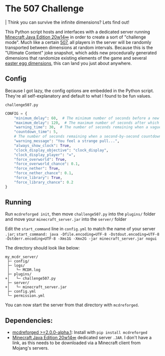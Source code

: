 # The 507 Challenge

| Think you can survive the infinite dimensions? Lets find out!

This Python script hosts and interfaces with a dedicated server running [Minecraft Java Edition 20w14∞](https://minecraft.fandom.com/wiki/Java_Edition_20w14%E2%88%9E) in order to create a sort of "challenge mode". Much like a certain [507](https://scp-wiki.wikidot.com/scp-507), all players in the server will be randomly transported between dimensions at random intervals. Because this is the "Ultimate Content" joke snapshot, which adds new procedurally generated dimensions that randomize existing elements of the game and several [easter egg dimensions](https://minecraft.fandom.com/wiki/Java_Edition_20w14%E2%88%9E#Easter_egg_dimensions), this can land you just about anywhere.

## Config

Because I got lazy, the config options are embedded in the Python script. They're all self-explanatory and default to what I found to be fun values.

`challenge507.py`
```python
CONFIG = {
    "minimum_delay": 60,  # The minimum number of seconds before a new cycle can begin
    "maximum_delay": 120,  # The maximum number of seconds after which a new cycle can begin
    "warning_time": 30,  # The number of seconds remaining when a vague warning is announced
    "countdown_time": 5,
    # The number of seconds remaining when a second-by-second countdown starts
    "warning_message": "You feel a strange pull...",
    "always_show_clock": True,
    "clock_display_objective": "clock_display",
    "clock_display_player": "=",
    "force_overworld": True,
    "force_overworld_chance": 0.1,
    "force_nether": True,
    "force_nether_chance": 0.1,
    "force_library": True,
    "force_library_chance": 0.2
}
```

## Running

Run `mcdreforged init`, then move `challenge507.py` into the `plugins/` folder and move your `minecraft_server.jar` into the `server/` folder

Edit the `start_command` line in `config.yml` to match the name of your server `.jar`; `start_command: java -Dfile.encoding=UTF-8 -Dstdout.encoding=UTF-8 -Dstderr.encoding=UTF-8 -Xms1G -Xmx2G -jar minecraft_server.jar nogui`

The directory should look like below:

```
my_mcdr_server/
 ├─ config/
 ├─ logs/
 │   └─ MCDR.log
 ├─ plugins/
+│   └─ challenge507.py
 ├─ server/
+│   └─ minecraft_server.jar
 ├─ config.yml
 └─ permission.yml
```

You can now start the server from that directory with `mcdreforged`.

## Dependencies:
- [mcdreforged >=2.0.0-alpha.1](https://github.com/Fallen-Breath/MCDReforged): Install with `pip install mcdreforged`
- [Minecraft Java Edition 20w14∞](https://minecraft.fandom.com/wiki/Java_Edition_20w14%E2%88%9E) dedicated server `.JAR`. I don't have a link, as this needs to be downloaded via a Minecraft client from Mojang's servers.
